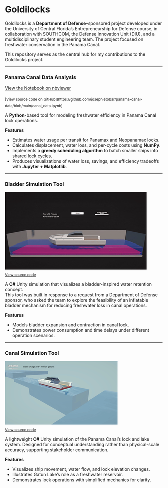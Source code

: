 # Goldilocks

Goldilocks is a **Department of Defense**–sponsored project developed under the University of Central Florida’s Entrepreneurship for Defense course, in collaboration with SOUTHCOM, the Defense Innovation Unit (DIU), and a multidisciplinary student engineering team. The project focused on freshwater conservation in the Panama Canal. 

This repository serves as the central hub for my contributions to the Goldilocks project.

---

### Panama Canal Data Analysis

[View the Notebook on nbviewer](https://nbviewer.org/github/josephletobar/panama-canal-data/blob/main/canal_data.ipynb)  
<p align="left"><sub>[View source code on GitHub](https://github.com/josephletobar/panama-canal-data/blob/main/canal_data.ipynb)</sub></p>

A **Python**-based tool for modeling freshwater efficiency in Panama Canal lock operations.  

**Features**  
- Estimates water usage per transit for Panamax and Neopanamax locks.  
- Calculates displacement, water loss, and per-cycle costs using **NumPy**.  
- Implements a **greedy scheduling algorithm** to batch smaller ships into shared lock cycles.  
- Produces visualizations of water loss, savings, and efficiency tradeoffs with **Jupyter + Matplotlib**.  

---

### Bladder Simulation Tool
![Panama Canal Bladder Simulation Demo](bladdersim.gif)  
<sub>[View source code](https://github.com/josephletobar/bladder-sim)</sub>  

A **C#** Unity simulation that visualizes a bladder-inspired water retention concept.  
This tool was built in response to a request from a Department of Defense sponsor, who asked the team to explore the feasibility of an inflatable bladder mechanism for reducing freshwater loss in canal operations. 

**Features**  
- Models bladder expansion and contraction in canal lock.  
- Demonstrates power consumption and time delays under different operation scenarios.  

---

### Canal Simulation Tool
![Panama Canal Simulation Demo](canalsim.gif)  
<sub>[View source code](https://github.com/josephletobar/canal-sim)</sub>  

A lightweight **C#** Unity simulation of the Panama Canal’s lock and lake system. Designed for conceptual understanding rather than physical-scale accuracy, supporting stakeholder communication.

**Features**  
- Visualizes ship movement, water flow, and lock elevation changes.  
- Illustrates Gatun Lake’s role as a freshwater reservoir.  
- Demonstrates lock operations with simplified mechanics for clarity.  
